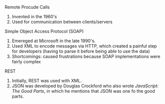 Remote Procude Calls
1. Invented in the 1960's
2. Used for communication between clients/servers

Simple Object Access Protocol (SOAP)
1. Emereged at Microsoft in the late 1990's.
2. Used XML to encode messages via HTTP, which created a painful step for developers (having to parse it before being able to use the data)
3. Shortcomings: caused frustrations because SOAP implementations were fairly complex

REST
1. Initially, REST was used with XML.
2. JSON was developed by Douglas Crockford who also wrote *JavaScript: The Good Parts*, in which he mentions that JSON was one fo the good parts.

